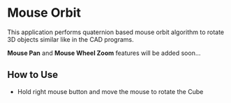 # Mouse Orbit
This application performs quaternion based mouse orbit algorithm to rotate 3D objects similar like in the CAD programs.

**Mouse Pan** and **Mouse Wheel Zoom** features will be added soon...

## How to Use
 * Hold right mouse button and move the mouse to rotate the Cube
 
